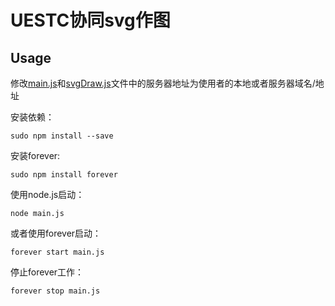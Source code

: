 # UESTC协同svg作图

## Usage

修改[main.js](main.js)和[svgDraw.js](public/js/svgDraw.js)文件中的服务器地址为使用者的本地或者服务器域名/地址

安装依赖：

``
sudo npm install --save
``

安装forever:

``
sudo npm install forever
``

使用node.js启动：

``
node main.js
``

或者使用forever启动：

``
forever start main.js
``

停止forever工作：

``
forever stop main.js
``
